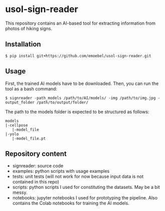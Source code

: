 # usol-sign-reader

This repository contains an AI-based tool for extracting information from photos of hiking signs.

## Installation

```
$ pip install git+https://github.com/emoebel/usol-sign-reader.git
```

## Usage

First, the trained AI models have to be downloaded. Then, you can run the tool as a bash command:

```
$ signreader -path_models /path/to/AI/models/ -img /path/to/img.jpg -output_folder /path/to/output/folder/
```

The path to the models folder is expected to be structured as follows:
```
models
|-cellpose
   |-model_file
|-yolo
   |-model_file.pt
```

## Repository content
- signreader: source code
- examples: python scripts with usage examples
- tests: unit tests (will not work for now because input data is not contained in this repo)
- scripts: python scripts I used for constituting the datasets. May be a bit messy.
- notebooks: jupyter notebooks I used for prototyping the pipeline. Also contains the Colab notebooks for training the AI models.